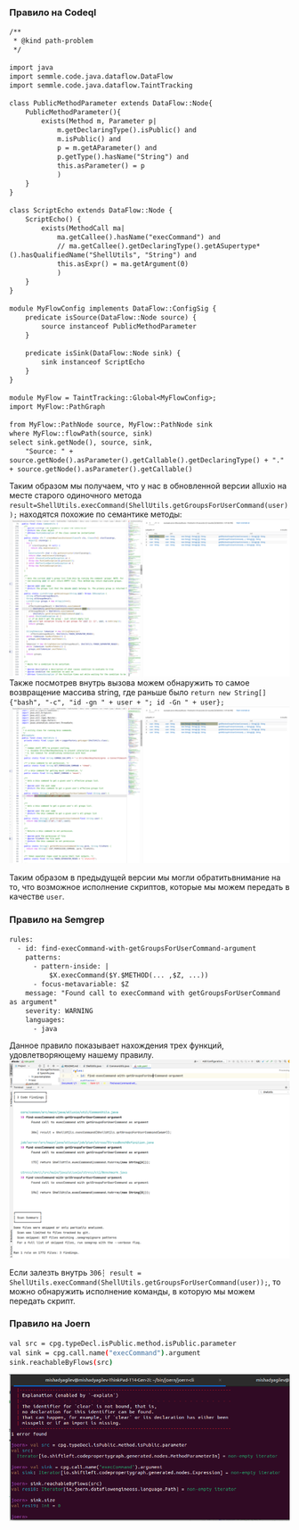 ### Правило на Codeql

```
/**
 * @kind path-problem
 */

import java
import semmle.code.java.dataflow.DataFlow
import semmle.code.java.dataflow.TaintTracking 

class PublicMethodParameter extends DataFlow::Node{
    PublicMethodParameter(){
        exists(Method m, Parameter p|
            m.getDeclaringType().isPublic() and 
            m.isPublic() and 
            p = m.getAParameter() and
            p.getType().hasName("String") and
            this.asParameter() = p
            )
    }
}

class ScriptEcho extends DataFlow::Node {
    ScriptEcho() {
        exists(MethodCall ma|
            ma.getCallee().hasName("execCommand") and
            // ma.getCallee().getDeclaringType().getASupertype*().hasQualifiedName("ShellUtils", "String") and
            this.asExpr() = ma.getArgument(0)
            )
    }
}

module MyFlowConfig implements DataFlow::ConfigSig {
    predicate isSource(DataFlow::Node source) {
        source instanceof PublicMethodParameter
    }

    predicate isSink(DataFlow::Node sink) {
        sink instanceof ScriptEcho
    }
}

module MyFlow = TaintTracking::Global<MyFlowConfig>;
import MyFlow::PathGraph

from MyFlow::PathNode source, MyFlow::PathNode sink
where MyFlow::flowPath(source, sink)
select sink.getNode(), source, sink,
    "Source: " + source.getNode().asParameter().getCallable().getDeclaringType() + "." + source.getNode().asParameter().getCallable()
```

Таким образом мы получаем, что у нас в обновленной версии alluxio на месте старого одиночного метода
`result=ShellUtils.execCommand(ShellUtils.getGroupsForUserCommand(user));`
находятся похожие по семантике методы:
![img.png](img.png)
Также посмотрев внутрь вызова можем обнаружить то самое возвращение массива string, где раньше было
`return new String[] {"bash", "-c", "id -gn " + user + "; id -Gn " + user};`
![img_1.png](img_1.png)

Таким образом в предыдущей версии мы могли обратитьвнимание на то, что возможное исполнение скриптов,
которые мы можем передать в качестве `user`.

### Правило на Semgrep

```
rules:
  - id: find-execCommand-with-getGroupsForUserCommand-argument
    patterns:
      - pattern-inside: |
          $X.execCommand($Y.$METHOD(... ,$Z, ...))
      - focus-metavariable: $Z
    message: "Found call to execCommand with getGroupsForUserCommand as argument"
    severity: WARNING
    languages:
      - java
```

Данное правило показывает нахождения трех функций, удовлетворяющему нашему правилу.
![img_2.png](img_2.png)

Если залезть внутрь `306┆ result = ShellUtils.execCommand(ShellUtils.getGroupsForUserCommand(user));`, то можно
обнаружить исполнение команды, в которую мы можем передать скрипт.

### Правило на Joern
```bash
val src = cpg.typeDecl.isPublic.method.isPublic.parameter
val sink = cpg.call.name("execCommand").argument
sink.reachableByFlows(src)
```
![img_3.png](img_3.png)

